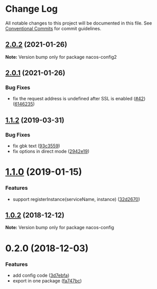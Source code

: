 # Change Log

All notable changes to this project will be documented in this file.
See [Conventional Commits](https://conventionalcommits.org) for commit guidelines.

## [2.0.2](https://github.com/Hquestion/nacos-sdk-nodejs/compare/v2.0.1...v2.0.2) (2021-01-26)

**Note:** Version bump only for package nacos-config2





## [2.0.1](https://github.com/nacos-group/nacos-sdk-nodejs/compare/v2.0.0...v2.0.1) (2021-01-26)


### Bug Fixes

* fix the request address is undefined after SSL is enabled ([#42](https://github.com/nacos-group/nacos-sdk-nodejs/issues/42)) ([6146235](https://github.com/nacos-group/nacos-sdk-nodejs/commit/614623577baa510fefc575f875e2ff3076f8a781))





## [1.1.2](https://github.com/nacos-group/nacos-sdk-nodejs/compare/v1.1.1...v1.1.2) (2019-03-31)


### Bug Fixes

* fix gbk text ([93c3559](https://github.com/nacos-group/nacos-sdk-nodejs/commit/93c3559))
* fix options in direct mode ([2942e19](https://github.com/nacos-group/nacos-sdk-nodejs/commit/2942e19))





# [1.1.0](https://github.com/nacos-group/nacos-sdk-nodejs/compare/v1.0.2...v1.1.0) (2019-01-15)


### Features

* support registerInstance(serviceName, instance) ([32d2670](https://github.com/nacos-group/nacos-sdk-nodejs/commit/32d2670))





## [1.0.2](https://github.com/nacos-group/nacos-sdk-nodejs/compare/v1.0.1...v1.0.2) (2018-12-12)

**Note:** Version bump only for package nacos-config





# 0.2.0 (2018-12-03)


### Features

* add config code ([3d7ebfa](https://github.com/nacos-group/nacos-sdk-nodejs/commit/3d7ebfa))
* export in one package ([fa747bc](https://github.com/nacos-group/nacos-sdk-nodejs/commit/fa747bc))
